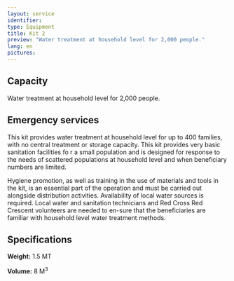 ```yaml
---
layout: service
identifier:
type: Equipment
title: Kit 2
preview: "Water treatment at household level for 2,000 people."
lang: en
pictures:
---
```


## Capacity

Water treatment at household level for 2,000 people.

## Emergency services

This kit provides water treatment at household level for up to 400 families, with no central treatment or storage capacity. This kit provides very basic sanitation facilities fo r a small population and is designed for response to the needs of scattered populations at household level and when beneficiary numbers are limited.

Hygiene promotion, as well as training in the use of materials and tools in the kit, is an essential part of the operation and must be carried out alongside distribution activities. Availability of local water sources is required. Local water and sanitation technicians and Red Cross Red Crescent volunteers are needed to en-sure that the beneficiaries are familiar with household level water treatment methods. 

## Specifications

**Weight:** 1.5 MT 

**Volume:** 8 M<sup>3</sup>

